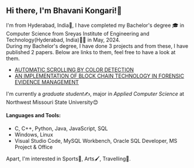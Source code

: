 ## Hi there, I'm Bhavani Kongari!👋
I'm from Hyderabad, India🏡, I have completed my Bachelor's degree 🎓 in Computer Science from Sreyas Institute of Engineering and Technology(Hyderabad, India)👩‍🎓 in May, 2024.<br>
During my Bachelor's degree, I have done 3 projects and from these, I have published 2 papers. Below are links to them, feel free to have a look at them. <br>
- [AUTOMATIC SCROLLING BY COLOR DETECTION](https://www.int-jecse.net/article/AUTOMATIC+SCROLLING+BY+COLOR+DETECTION_6284/) <br>
- [AN IMPLEMENTATION OF BLOCK CHAIN TECHNOLOGY IN FORENSIC EVIDENCE MANAGEMENT](https://www.int-jecse.net/article/AN+IMPLEMENTATION+OF+BLOCK+CHAIN+TECHNOLOGY+IN+FORENSIC+EVIDENCE+MANAGEMENT_6885/) <br>

I'm currently a *graduate student*✍, major in *Applied Computer Science* at Northwest Missouri State University😊

#### Languages and Tools:
- C, C++, Python, Java, JavaScript, SQL
- Windows, Linux
- Visual Studio Code, MySQL Workbench, Oracle SQL Developer, MS Project & Office

Apart, I'm interested in Sports🏅, Arts🖌, Travelling🛫.

